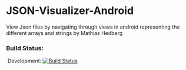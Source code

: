 # JSON-Visualizer-Android
View Json files by navigating through views in android representing the different arrays and strings
by Mathias Hedberg
### Build Status: 
&nbsp;Development: [![Build Status](http://jenkins.metrafonic.com/job/JSON%20Visualizer%20Development/badge/icon)](http://jenkins.metrafonic.com/job/JSON%20Visualizer%20Development/)

